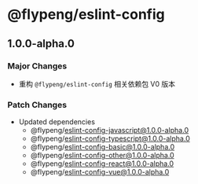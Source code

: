 # @flypeng/eslint-config

## 1.0.0-alpha.0

### Major Changes

- 重构 `@flypeng/eslint-config` 相关依赖包 V0 版本

### Patch Changes

- Updated dependencies
  - @flypeng/eslint-config-javascript@1.0.0-alpha.0
  - @flypeng/eslint-config-typescript@1.0.0-alpha.0
  - @flypeng/eslint-config-basic@1.0.0-alpha.0
  - @flypeng/eslint-config-other@1.0.0-alpha.0
  - @flypeng/eslint-config-react@1.0.0-alpha.0
  - @flypeng/eslint-config-vue@1.0.0-alpha.0
